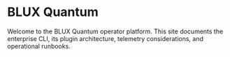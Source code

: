 # BLUX Quantum

Welcome to the BLUX Quantum operator platform. This site documents the enterprise CLI, its plugin architecture, telemetry considerations, and operational runbooks.
